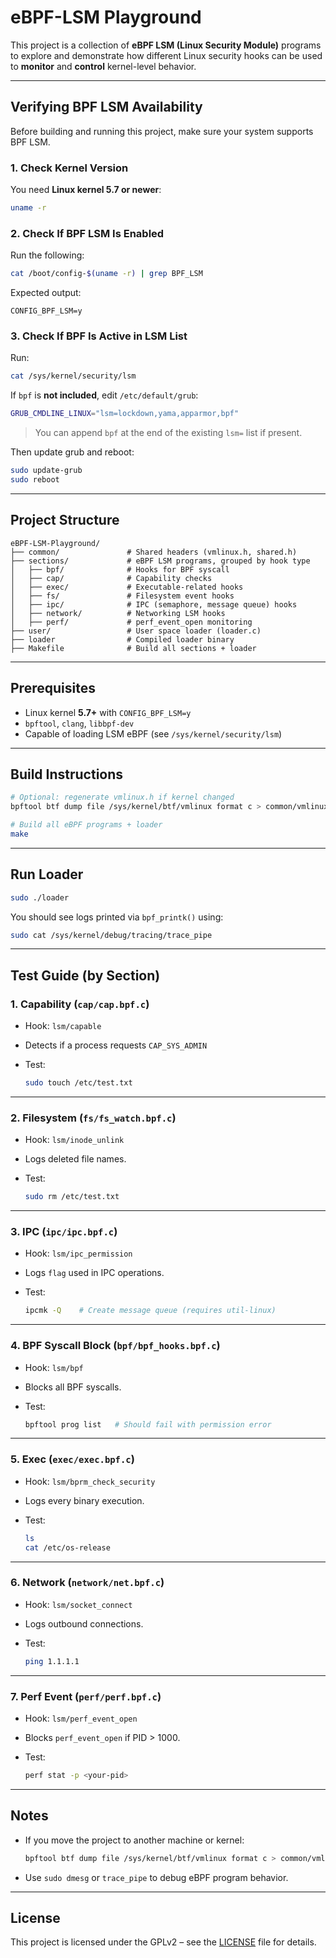 # eBPF-LSM Playground

This project is a collection of **eBPF LSM (Linux Security Module)** programs to explore and demonstrate how different Linux security hooks can be used to **monitor** and **control** kernel-level behavior.

---

## Verifying BPF LSM Availability

Before building and running this project, make sure your system supports BPF LSM.

### 1. Check Kernel Version

You need **Linux kernel 5.7 or newer**:

```bash
uname -r
```

### 2. Check If BPF LSM Is Enabled

Run the following:

```bash
cat /boot/config-$(uname -r) | grep BPF_LSM
```

Expected output:

```
CONFIG_BPF_LSM=y
```

### 3. Check If BPF Is Active in LSM List

Run:

```bash
cat /sys/kernel/security/lsm
```

If `bpf` is **not included**, edit `/etc/default/grub`:

```bash
GRUB_CMDLINE_LINUX="lsm=lockdown,yama,apparmor,bpf"
```

> You can append `bpf` at the end of the existing `lsm=` list if present.

Then update grub and reboot:

```bash
sudo update-grub
sudo reboot
```

---

## Project Structure

```
eBPF-LSM-Playground/
├── common/               # Shared headers (vmlinux.h, shared.h)
├── sections/             # eBPF LSM programs, grouped by hook type
│   ├── bpf/              # Hooks for BPF syscall
│   ├── cap/              # Capability checks
│   ├── exec/             # Executable-related hooks
│   ├── fs/               # Filesystem event hooks
│   ├── ipc/              # IPC (semaphore, message queue) hooks
│   ├── network/          # Networking LSM hooks
│   ├── perf/             # perf_event_open monitoring
├── user/                 # User space loader (loader.c)
├── loader                # Compiled loader binary
├── Makefile              # Build all sections + loader
```

---

## Prerequisites

* Linux kernel **5.7+** with `CONFIG_BPF_LSM=y`
* `bpftool`, `clang`, `libbpf-dev`
* Capable of loading LSM eBPF (see `/sys/kernel/security/lsm`)

---

## Build Instructions

```bash
# Optional: regenerate vmlinux.h if kernel changed
bpftool btf dump file /sys/kernel/btf/vmlinux format c > common/vmlinux.h

# Build all eBPF programs + loader
make
```

---

## Run Loader

```bash
sudo ./loader
```

You should see logs printed via `bpf_printk()` using:

```bash
sudo cat /sys/kernel/debug/tracing/trace_pipe
```

---

## Test Guide (by Section)

### 1. Capability (`cap/cap.bpf.c`)

* Hook: `lsm/capable`
* Detects if a process requests `CAP_SYS_ADMIN`
* Test:

  ```bash
  sudo touch /etc/test.txt
  ```

---

### 2. Filesystem (`fs/fs_watch.bpf.c`)

* Hook: `lsm/inode_unlink`
* Logs deleted file names.
* Test:

  ```bash
  sudo rm /etc/test.txt
  ```

---

### 3. IPC (`ipc/ipc.bpf.c`)

* Hook: `lsm/ipc_permission`
* Logs `flag` used in IPC operations.
* Test:

  ```bash
  ipcmk -Q    # Create message queue (requires util-linux)
  ```

---

### 4. BPF Syscall Block (`bpf/bpf_hooks.bpf.c`)

* Hook: `lsm/bpf`
* Blocks all BPF syscalls.
* Test:

  ```bash
  bpftool prog list   # Should fail with permission error
  ```

---

### 5. Exec (`exec/exec.bpf.c`)

* Hook: `lsm/bprm_check_security`
* Logs every binary execution.
* Test:

  ```bash
  ls
  cat /etc/os-release
  ```

---

### 6. Network (`network/net.bpf.c`)

* Hook: `lsm/socket_connect`
* Logs outbound connections.
* Test:

  ```bash
  ping 1.1.1.1
  ```

---

### 7. Perf Event (`perf/perf.bpf.c`)

* Hook: `lsm/perf_event_open`
* Blocks `perf_event_open` if PID > 1000.
* Test:

  ```bash
  perf stat -p <your-pid>
  ```

---

## Notes

* If you move the project to another machine or kernel:

  ```bash
  bpftool btf dump file /sys/kernel/btf/vmlinux format c > common/vmlinux.h
  ```

* Use `sudo dmesg` or `trace_pipe` to debug eBPF program behavior.

---

## License

This project is licensed under the GPLv2 – see the [LICENSE](LICENSE) file for details.
